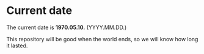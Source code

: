 # Current date

The current date is **1970.05.10.** (YYYY.MM.DD.)

This repository will be good when the world ends, so we will know how long it lasted.